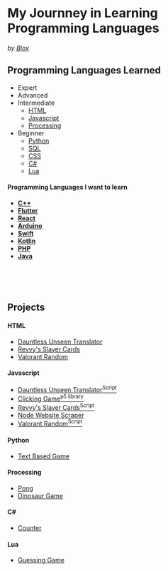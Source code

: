 # My Journney in Learning Programming Languages
*by [Blox](https://github.com/ItzMrBlox)*



## Programming Languages Learned
* Expert
* Advanced
* Intermediate
  * [HTML](https://github.com/ItzMrBlox/MyJournneyinLearningProgramming/blob/master/README.md#HTML)
  * [Javascript](https://github.com/ItzMrBlox/MyJournneyinLearningProgramming/blob/master/README.md#javascript)
  * [Processing](https://github.com/ItzMrBlox/MyJournneyinLearningProgramming/blob/master/README.md#Processing)
* Beginner
  * [Python](https://github.com/ItzMrBlox/MyJournneyinLearningProgramming/blob/master/README.md#python)
  * [SQL](https://github.com/ItzMrBlox/MyJournneyinLearningProgramming/blob/master/README.md#SQL)
  * [CSS]()
  * [C#](https://github.com/ItzMrBlox/MyJournneyinLearningProgramming/blob/master/README.md#c)
  * [Lua](https://github.com/ItzMrBlox/MyJournneyinLearningProgramming/blob/master/README.md#Lua)

#### Programming Languages I want to learn

* **[C++](https://en.wikipedia.org/wiki/C%2B%2B)**
* **[Flutter](https://flutter.dev/)**
* **[React](https://reactjs.org/)**
* **[Arduino](https://www.arduino.cc/)**
* **[Swift](https://developer.apple.com/swift/)**
* **[Kotlin](https://kotlinlang.org/)**
* **[PHP](https://www.php.net/)**
* **[Java]()**

<br>
<br>
<br>

## Projects
####  HTML
* [Dauntless Unseen Translator](https://github.com/ItzMrBlox/DauntlessUnseenTranslator)
* [Revvy's Slayer Cards](https://github.com/ItzMrBlox/Revvy-s-Dauntless-Slayer-Cards)
* [Valorant Random](https://github.com/ItzMrBlox/ValorantRandom)

#### Javascript
* [Dauntless Unseen Translator<sup>Script</sup>](https://github.com/ItzMrBlox/DauntlessUnseenTranslator/blob/master/scripts/translate.js)
* [Clicking Game<sup>p5 library</sup>](https://github.com/ItzMrBlox/MyJournneyinLearningProgramming/tree/master/Javascript/p5%20Game)
* [Revvy's Slayer Cards<sup>Script</sup>](https://github.com/ItzMrBlox/Revvy-s-Dauntless-Slayer-Cards/blob/master/assets/scripts/main.js)
* [Node Website Scraper](https://github.com/ItzMrBlox/MyJournneyinLearningProgramming/tree/master/Javascript/Node.js/Scrape)
* [Valorant Random<sup>Script</sup>](https://github.com/ItzMrBlox/ValorantRandom/blob/master/randomAgent.js)

#### Python
* [Text Based Game](https://github.com/ItzMrBlox/MyJournneyinLearningProgramming/tree/master/Python/Text%20Based%20Game)

#### Processing
* [Pong](https://github.com/ItzMrBlox/MyJournneyinLearningProgramming/tree/master/Processing/Pong)
* [Dinosaur Game](https://github.com/ItzMrBlox/MyJournneyinLearningProgramming/tree/master/Processing/DinosaurGame)

#### C#
* [Counter](https://github.com/ItzMrBlox/MyJournneyinLearningProgramming/tree/master/C%23/Counter)

#### Lua
* [Guessing Game](https://github.com/ItzMrBlox/MyJournneyinLearningProgramming/blob/master/Lua/GuessingGame.lua)
